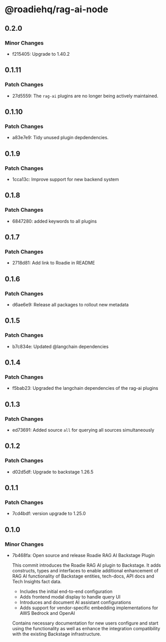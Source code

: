 # @roadiehq/rag-ai-node

## 0.2.0

### Minor Changes

- f215405: Upgrade to 1.40.2

## 0.1.11

### Patch Changes

- 27d5559: The `rag-ai` plugins are no longer being actively maintained.

## 0.1.10

### Patch Changes

- a83e7e9: Tidy unused plugin depdendencies.

## 0.1.9

### Patch Changes

- 1cca13c: Improve support for new backend system

## 0.1.8

### Patch Changes

- 6847280: added keywords to all plugins

## 0.1.7

### Patch Changes

- 2718d81: Add link to Roadie in README

## 0.1.6

### Patch Changes

- d6ae6e9: Release all packages to rollout new metadata

## 0.1.5

### Patch Changes

- b7c834e: Updated @langchain dependencies

## 0.1.4

### Patch Changes

- f5bab23: Upgraded the langchain dependencies of the rag-ai plugins

## 0.1.3

### Patch Changes

- ed73691: Added source `all` for querying all sources simultaneously

## 0.1.2

### Patch Changes

- d02d5df: Upgrade to backstage 1.26.5

## 0.1.1

### Patch Changes

- 7cd4bdf: version upgrade to 1.25.0

## 0.1.0

### Minor Changes

- 7b468fa: Open source and release Roadie RAG AI Backstage Plugin

  This commit introduces the Roadie RAG AI plugin to Backstage. It adds constructs, types and interfaces to enable additional enhancement of RAG AI functionality of Backstage entities, tech-docs, API docs and Tech Insights fact data.

  - Includes the initial end-to-end configuration
  - Adds frontend modal display to handle query UI
  - Introduces and document AI assistant configurations
  - Adds support for vendor-specific embedding implementations for AWS Bedrock and OpenAI

  Contains necessary documentation for new users configure and start using the functionality as well as enhance the integration compatibility with the existing Backstage infrastructure.

